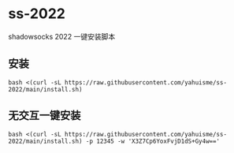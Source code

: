 # ss-2022
shadowsocks 2022 一键安装脚本

## 安装
```
bash <(curl -sL https://raw.githubusercontent.com/yahuisme/ss-2022/main/install.sh)
```

## 无交互一键安装
```
bash <(curl -sL https://raw.githubusercontent.com/yahuisme/ss-2022/main/install.sh) -p 12345 -w 'X3Z7Cp6YoxFvjD1dS+Gy4w=='
```
